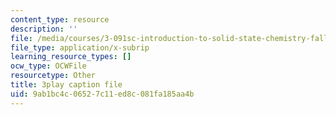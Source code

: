 ```yaml
---
content_type: resource
description: ''
file: /media/courses/3-091sc-introduction-to-solid-state-chemistry-fall-2010/9ab1bc4c06527c11ed8c081fa185aa4b_c_4dDw7iLn8.srt
file_type: application/x-subrip
learning_resource_types: []
ocw_type: OCWFile
resourcetype: Other
title: 3play caption file
uid: 9ab1bc4c-0652-7c11-ed8c-081fa185aa4b
---
```

